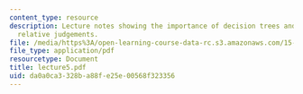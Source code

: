 ```yaml
---
content_type: resource
description: Lecture notes showing the importance of decision trees and arriving at
  relative judgements.
file: /media/https%3A/open-learning-course-data-rc.s3.amazonaws.com/15-063-communicating-with-data-summer-2003/da0a0ca3328ba88fe25e00568f323356_lecture5.pdf
file_type: application/pdf
resourcetype: Document
title: lecture5.pdf
uid: da0a0ca3-328b-a88f-e25e-00568f323356
---
```

